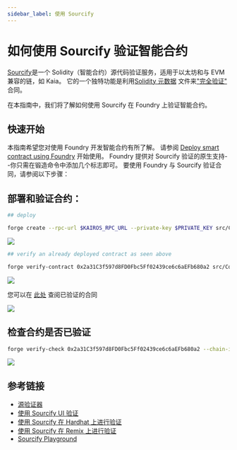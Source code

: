 ```yaml
---
sidebar_label: 使用 Sourcify
---
```


# 如何使用 Sourcify 验证智能合约

[Sourcify](sourcify.dev)是一个 Solidity（智能合约）源代码验证服务，适用于以太坊和与 EVM 兼容的链，如 Kaia。 它的一个独特功能是利用[Solidity 元数据](https://docs.sourcify.dev/docs/metadata/) 文件来["完全验证"](https://docs.sourcify.dev/docs/full-vs-partial-match/) 合同。

在本指南中，我们将了解如何使用 Sourcify 在 Foundry 上验证智能合约。

## 快速开始

本指南希望您对使用 Foundry 开发智能合约有所了解。 请参阅  [Deploy smart contract using Foundry](../deploy/foundry.md) 开始使用。 Foundry 提供对 Sourcify 验证的原生支持--你只需在锻造命令中添加几个标志即可。 要使用 Foundry 与 Sourcify 验证合同，请参阅以下步骤：

## 部署和验证合约：

```bash
## deploy

forge create --rpc-url $KAIROS_RPC_URL --private-key $PRIVATE_KEY src/Counter.sol:Counter --broadcast 
```

![](/img/build/smart-contracts/verify/sourcify-deploy.png)

```bash
## verify an already deployed contract as seen above

forge verify-contract 0x2a31C3f597d8FD0Fbc5Ff02439ce6c6aEFb680a2 src/Counter.sol:Counter --chain-id 1001 --verifier sourcify  --verifier-url https://sourcify.dev/server/ 
```

![](/img/build/smart-contracts/verify/sourcify-verify.png)

您可以在 [此处](https://sourcify.dev/#/lookup/0x2a31C3f597d8FD0Fbc5Ff02439ce6c6aEFb680a2) 查阅已验证的合同

![](/img/build/smart-contracts/verify/sourcify-lookup-verify.png)

## 检查合约是否已验证

```bash
forge verify-check 0x2a31C3f597d8FD0Fbc5Ff02439ce6c6aEFb680a2 --chain-id 1001 --verifier sourcify
```

![](/img/build/smart-contracts/verify/sourcify-verify.png)

## 参考链接

- [源验证器](https://sourcify.dev/#/verifier)
- [使用 Sourcify UI 验证](https://docs.sourcify.dev/docs/how-to-verify/#using-the-ui-legacy)
- [使用 Sourcify 在 Hardhat 上进行验证](https://docs.sourcify.dev/docs/how-to-verify/#hardhat)
- [使用 Sourcify 在 Remix 上进行验证](https://docs.sourcify.dev/docs/how-to-verify/#remix-plugin)
- [Sourcify Playground](https://playground.sourcify.dev/)




